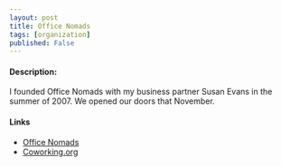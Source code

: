 ```yaml
---
layout: post
title: Office Nomads
tags: [organization]
published: False
---
```


#### Description:
I founded Office Nomads with my business partner Susan Evans in the summer of 2007.  We opened our doors that November.  

#### Links
<ul>
	<li><a href="http://officenomads.com">Office Nomads</a></li>
	<li><a href="http://coworking.org">Coworking.org</a></li>
</ul>

<!--
#### Images:
<img class="gallery" src="/public/2014-05-30-philometer1.jpg"/>
<img class="gallery" src="/public/2014-05-30-philometer2.jpg"/>
<img class="gallery" src="/public/2014-05-30-philometer3.jpg"/>
<img class="gallery" src="/public/2014-05-30-philometer4.jpg"/>
-->

